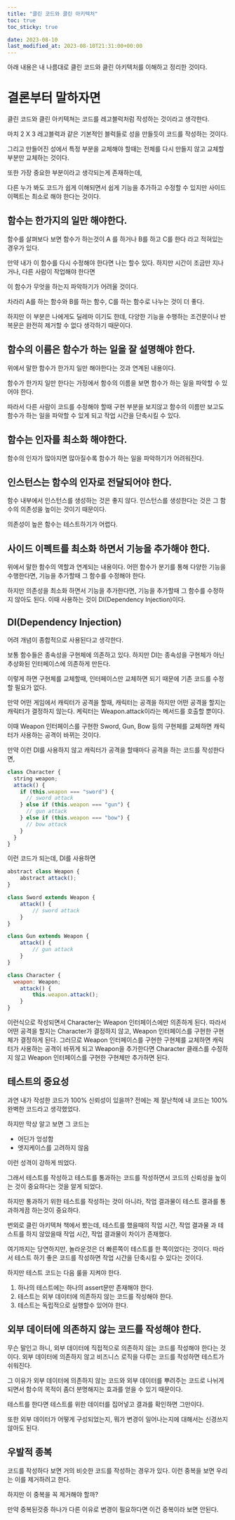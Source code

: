 ```yaml
---
title: "클린 코드와 클린 아키텍처"
toc: true
toc_sticky: true

date: 2023-08-10
last_modified_at: 2023-08-10T21:31:00+00:00
---
```


아래 내용은 내 나름대로 클린 코드와 클린 아키텍처를 이해하고 정리한 것이다.

# 결론부터 말하자면

클린 코드와 클린 아키텍쳐는 코드를 레고블럭처럼 작성하는 것이라고 생각한다.

마치 2 X 3 레고블럭과 같은 기본적인 블럭들로 성을 만들듯이 코드를 작성하는 것이다.

그리고 만들어진 성에서 특정 부분을 교체해야 할때는 전체를 다시 만들지 않고 교체할 부분만 교체하는 것이다.

또한 가장 중요한 부분이라고 생각되는게 존재하는데,

다른 누가 봐도 코드가 쉽게 이해되면서 쉽게 기능을 추가하고 수정할 수 있지만 사이드 이펙트는 최소로 해야 한다는 것이다.

## 함수는 한가지의 일만 해야한다.

함수를 살펴보다 보면 함수가 하는것이
A 를 하거나 B를 하고 C를 한다 라고 적혀있는 경우가 있다.

만약 내가 이 함수를 다시 수정해야 한다면 나는 할수 있다.
하지만 시간이 조금만 지나거나, 다른 사람이 작업해야 한다면

이 함수가 무엇을 하는지 파악하기가 어려울 것이다.

차라리 A를 하는 함수와 B를 하는 함수, C를 하는 함수로 나누는 것이 더 좋다.

하지만 이 부분은 나에게도 딜레마 이기도 한데, 다양한 기능을 수행하는 조건문이나 반복문은 완전히 제거할 수 없다 생각하기 때문이다.

## 함수의 이름은 함수가 하는 일을 잘 설명해야 한다.

위에서 말한 함수가 한가지 일만 해야한다는 것과 연계된 내용이다.

함수가 한가지 일만 한다는 가정에서 함수의 이름을 보면 함수가 하는 일을 파악할 수 있어야 한다.

따라서 다른 사람이 코드를 수정해야 할때 구현 부분을 보지않고 함수의 이름만 보고도 함수가 하는 일을 파악할 수 있게 되고
작업 시간을 단축시킬 수 있다.

## 함수는 인자를 최소화 해야한다.

함수의 인자가 많아지면 많아질수록 함수가 하는 일을 파악하기가 어려워진다.

## 인스턴스는 함수의 인자로 전달되어야 한다.

함수 내부에서 인스턴스를 생성하는 것은 좋지 않다.
인스턴스를 생성한다는 것은 그 함수의 의존성을 높이는 것이기 때문이다.

의존성이 높은 함수는 테스트하기가 어렵다.

## 사이드 이펙트를 최소화 하면서 기능을 추가해야 한다.

위에서 말한 함수의 역할과 연계되는 내용이다.
어떤 함수가 분기를 통해 다양한 기능을 수행한다면, 기능을 추가할때 그 함수를 수정해야 한다.

하지만 의존성을 최소화 하면서 기능을 추가한다면, 기능을 추가할때 그 함수를 수정하지 않아도 된다.
이때 사용하는 것이 DI(Dependency Injection)이다.

## DI(Dependency Injection)

어려 개념이 종합적으로 사용된다고 생각한다.

보통 함수들은 종속성을 구현체에 의존하고 있다.
하지만 DI는 종속성을 구현체가 아닌 추상화된 인터페이스에 의존하게 만든다.

이렇게 하면 구현체를 교체할때, 인터페이스만 교체하면 되기 때문에 기존 코드를 수정할 필요가 없다.

만약 어떤 게임에서 캐릭터가 공격을 할때, 캐릭터는 공격을 하지만 어떤 공격을 할지는 캐릭터가 결정하지 않는다.
케릭터는 Weapon.attack이라는 메서드를 호출할 뿐이다.

이때 Weapon 인터페이스를 구현한 Sword, Gun, Bow 등의 구현체를 교체하면 캐릭터가 사용하는 공격이 바뀌는 것이다.

만약 이런 DI를 사용하지 않고 캐릭터가 공격을 할때마다 공격을 하는 코드를 작성한다면,

```javascript
class Character {
  string weapon;
  attack() {
    if (this.weapon === "sword") {
      // sword attack
    } else if (this.weapon === "gun") {
      // gun attack
    } else if (this.weapon === "bow") {
      // bow attack
    }
  }
}
```

이런 코드가 되는데,
DI를 사용하면

```javascript
abstract class Weapon {
    abstract attack();
}

class Sword extends Weapon {
    attack() {
        // sword attack
    }
}

class Gun extends Weapon {
    attack() {
        // gun attack
    }
}

class Character {
  weapon: Weapon;
    attack() {
        this.weapon.attack();
    }
}
```

이런식으로 작성되면서 Character는 Weapon 인터페이스에만 의존하게 된다.
따라서 어떤 공격을 할지는 Character가 결정하지 않고, Weapon 인터페이스를 구현한 구현체가 결정하게 된다.
그러므로 Weapon 인터페이스를 구현한 구현체를 교체하면 캐릭터가 사용하는 공격이 바뀌게 되고 Weapon을 추가한다면
Character 클래스를 수정하지 않고 Weapon 인터페이스를 구현한 구현체만 추가하면 된다.

## 테스트의 중요성

과연 내가 작성한 코드가 100% 신뢰성이 있을까?
전에는 제 잘난척에 내 코드는 100% 완벽한 코드라고 생각했었다.

하지만 막상 알고 보면 그 코드는

- 어딘가 엉성함
- 엣지케이스를 고려하지 않음

이런 성격이 강하게 띄었다.

그래서 테스트를 작성하고 테스트를 통과하는 코드를 작성하면서
코드의 신뢰성을 높이는 것이 중요하다는 것을 알게 되었다.

하지만 통과하기 위한 테스트를 작성하는 것이 아니라, 작업 결과물이
테스트 결과를 통과하게끔 하는것이 중요하다.

번외로 클린 아키텍쳐 책에서 봤는데,
테스트를 했을때의 작업 시간, 작업 결과물 과
테스트를 하지 않았을때 작업 시간, 작업 결과물이 차이가 존재했다.

여기까지는 당연하지만, 놀라운것은 더 빠른쪽이 테스트를 한 쪽이었다는 것이다.
따라서 테스트 하기 좋은 코드를 작성하면 작업 시간을 단축시킬 수 있다는 것이다.

하지만 테스트 코드는 다음 룰을 지켜야 한다.

1. 하나의 테스트에는 하나의 assert문만 존재해야 한다.
2. 테스트는 외부 데이터에 의존하지 않는 코드를 작성해야 한다.
3. 테스트는 독립적으로 실행할수 있어야 한다.

## 외부 데이터에 의존하지 않는 코드를 작성해야 한다.

무슨 말인고 하니, 외부 데이터에 직접적으로 의존하지 않는 코드를 작성해야 한다는 것이다.
외부 데이터에 의존하지 않고 비즈니스 로직을 다루는 코드를 작성하면 테스트가 쉬워진다.

그 이유가 외부 데이터에 의존하지 않는 코드와 외부 데이터를 뿌려주는 코드로 나뉘게 되면서
함수의 목적이 좀더 분명해지는 효과를 얻을 수 있기 때문이다.

테스트를 한다면 테스트를 위한 데이터를 집어넣고 결과를 확인하면 그만이다.

또한 외부 데이터가 어떻게 구성되었는지, 뭐가 변경이 일어나는지에 대해서는 신경쓰지 않아도 된다.

## 우발적 종복

코드를 작성하다 보면 거의 비슷한 코드를 작성하는 경우가 있다.
이런 중복을 보면 우리는 이를 제거하려고 한다.

하지만 이 중복을 꼭 제거해야 할까?

만약 중복된것중 하나가 다른 이유로 변경이 필요하다면 이건 중복이라 보면 안된다.
